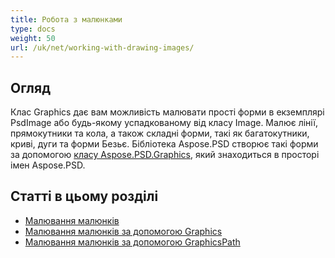 ```yaml
---
title: Робота з малюнками
type: docs
weight: 50
url: /uk/net/working-with-drawing-images/
---
```


## **Огляд**
Клас Graphics дає вам можливість малювати прості форми в екземплярі PsdImage або будь-якому успадкованому від класу Image. Малює лінії, прямокутники та кола, а також складні форми, такі як багатокутники, криві, дуги та форми Безьє. Бібліотека Aspose.PSD створює такі форми за допомогою [класу Aspose.PSD.Graphics](https://reference.aspose.com/psd/net/aspose.psd/graphics), який знаходиться в просторі імен Aspose.PSD.


## **Статті в цьому розділі**
- [Малювання малюнків](/uk/psd/net/drawing-images/)
- [Малювання малюнків за допомогою Graphics](/uk/psd/net/drawing-images-using-graphics/)
- [Малювання малюнків за допомогою GraphicsPath](/uk/psd/net/drawing-images-using-graphicspath/)
